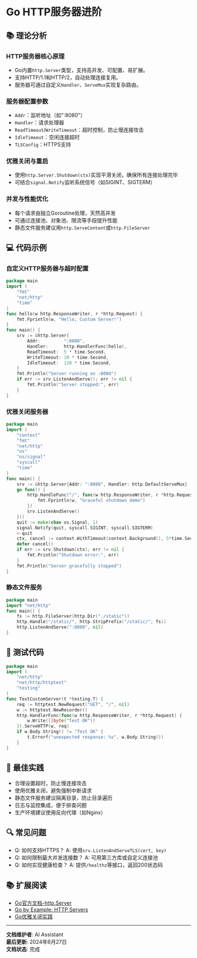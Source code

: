 # Go HTTP服务器进阶

## 📚 **理论分析**

### **HTTP服务器核心原理**

- Go内置`http.Server`类型，支持高并发、可配置、易扩展。
- 支持HTTP/1.1和HTTP/2，自动处理连接复用。
- 服务器可通过自定义`Handler`、`ServeMux`实现复杂路由。

### **服务器配置参数**

- `Addr`：监听地址（如":8080"）
- `Handler`：请求处理器
- `ReadTimeout`/`WriteTimeout`：超时控制，防止慢连接攻击
- `IdleTimeout`：空闲连接超时
- `TLSConfig`：HTTPS支持

### **优雅关闭与重启**

- 使用`http.Server.Shutdown(ctx)`实现平滑关闭，确保所有连接处理完毕
- 可结合`signal.Notify`监听系统信号（如SIGINT、SIGTERM）

### **并发与性能优化**

- 每个请求由独立Goroutine处理，天然高并发
- 可通过连接池、对象池、限流等手段提升性能
- 静态文件服务建议用`http.ServeContent`或`http.FileServer`

## 💻 **代码示例**

### **自定义HTTP服务器与超时配置**

```go
package main
import (
    "fmt"
    "net/http"
    "time"
)
func hello(w http.ResponseWriter, r *http.Request) {
    fmt.Fprintln(w, "Hello, Custom Server!")
}
func main() {
    srv := &http.Server{
        Addr:         ":8080",
        Handler:      http.HandlerFunc(hello),
        ReadTimeout:  5 * time.Second,
        WriteTimeout: 10 * time.Second,
        IdleTimeout:  120 * time.Second,
    }
    fmt.Println("Server running on :8080")
    if err := srv.ListenAndServe(); err != nil {
        fmt.Println("Server stopped:", err)
    }
}
```

### **优雅关闭服务器**

```go
package main
import (
    "context"
    "fmt"
    "net/http"
    "os"
    "os/signal"
    "syscall"
    "time"
)
func main() {
    srv := &http.Server{Addr: ":8080", Handler: http.DefaultServeMux}
    go func() {
        http.HandleFunc("/", func(w http.ResponseWriter, r *http.Request) {
            fmt.Fprintln(w, "Graceful shutdown demo")
        })
        srv.ListenAndServe()
    }()
    quit := make(chan os.Signal, 1)
    signal.Notify(quit, syscall.SIGINT, syscall.SIGTERM)
    <-quit
    ctx, cancel := context.WithTimeout(context.Background(), 5*time.Second)
    defer cancel()
    if err := srv.Shutdown(ctx); err != nil {
        fmt.Println("Shutdown error:", err)
    }
    fmt.Println("Server gracefully stopped")
}
```

### **静态文件服务**

```go
package main
import "net/http"
func main() {
    fs := http.FileServer(http.Dir("./static"))
    http.Handle("/static/", http.StripPrefix("/static/", fs))
    http.ListenAndServe(":8080", nil)
}
```

## 🧪 **测试代码**

```go
package main
import (
    "net/http"
    "net/http/httptest"
    "testing"
)
func TestCustomServer(t *testing.T) {
    req := httptest.NewRequest("GET", "/", nil)
    w := httptest.NewRecorder()
    http.HandlerFunc(func(w http.ResponseWriter, r *http.Request) {
        w.Write([]byte("Test OK"))
    }).ServeHTTP(w, req)
    if w.Body.String() != "Test OK" {
        t.Errorf("unexpected response: %s", w.Body.String())
    }
}
```

## 🎯 **最佳实践**

- 合理设置超时，防止慢连接攻击
- 使用优雅关闭，避免强制中断请求
- 静态文件服务建议隔离目录，防止目录遍历
- 日志与监控集成，便于排查问题
- 生产环境建议使用反向代理（如Nginx）

## 🔍 **常见问题**

- Q: 如何支持HTTPS？
  A: 使用`srv.ListenAndServeTLS(cert, key)`
- Q: 如何限制最大并发连接数？
  A: 可用第三方库或自定义连接池
- Q: 如何实现健康检查？
  A: 提供`/healthz`等接口，返回200状态码

## 📚 **扩展阅读**

- [Go官方文档-http.Server](https://golang.org/pkg/net/http/#Server)
- [Go by Example: HTTP Servers](https://gobyexample.com/http-servers)
- [Go优雅关闭实践](https://blog.cloudflare.com/the-complete-guide-to-golang-net-http-timeouts/)

---

**文档维护者**: AI Assistant  
**最后更新**: 2024年6月27日  
**文档状态**: 完成
